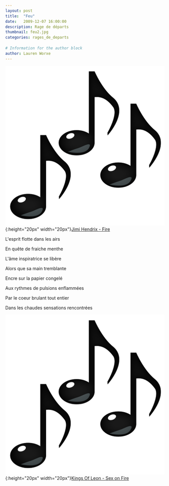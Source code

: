 ```yaml
---
layout: post
title:  "Feu"
date:   2009-12-07 16:00:00
description: Rage de départs
thumbnail: feu2.jpg
categories: rages_de_departs

# Information for the author block
author: Lauren Worxe
---
```





![](/assets/img/notes.png){:height="20px" width="20px"}[Jimi Hendrix - Fire][link1] 


L'esprit flotte dans les airs

En quête de fraiche menthe

L'âme inspiratrice se libère

Alors que sa main tremblante

Encre sur la papier congelé

Aux rythmes de pulsions enflammées

Par le coeur brulant tout entier

Dans les chaudes sensations rencontrées



![](/assets/img/notes.png){:height="20px" width="20px"}[Kings Of Leon - Sex on Fire][link2] 

[link1]: https://www.youtube.com/watch?v=ungWNR8N7iU
[link2]: https://www.youtube.com/watch?v=RF0HhrwIwp0

<br/>
<br/>


